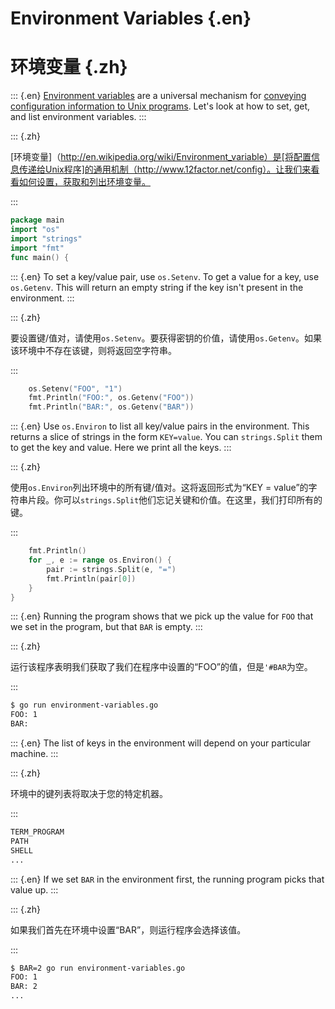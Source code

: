 
# Environment Variables {.en}


# 环境变量 {.zh}


::: {.en}
[Environment variables](http://en.wikipedia.org/wiki/Environment_variable)
are a universal mechanism for [conveying configuration
information to Unix programs](http://www.12factor.net/config).
Let's look at how to set, get, and list environment variables.
:::

::: {.zh}

[环境变量]（http://en.wikipedia.org/wiki/Environment_variable）是[将配置信息传递给Unix程序]的通用机制（http://www.12factor.net/config）。让我们来看看如何设置，获取和列出环境变量。

:::


```go
package main
import "os"
import "strings"
import "fmt"
func main() {
```


::: {.en}
To set a key/value pair, use `os.Setenv`. To get a
value for a key, use `os.Getenv`. This will return
an empty string if the key isn't present in the
environment.
:::

::: {.zh}

要设置键/值对，请使用`os.Setenv`。要获得密钥的价值，请使用`os.Getenv`。如果该环境中不存在该键，则将返回空字符串。

:::


```go
	os.Setenv("FOO", "1")
	fmt.Println("FOO:", os.Getenv("FOO"))
	fmt.Println("BAR:", os.Getenv("BAR"))
```


::: {.en}
Use `os.Environ` to list all key/value pairs in the
environment. This returns a slice of strings in the
form `KEY=value`. You can `strings.Split` them to
get the key and value. Here we print all the keys.
:::

::: {.zh}

使用`os.Environ`列出环境中的所有键/值对。这将返回形式为“KEY = value”的字符串片段。你可以`strings.Split`他们忘记关键和价值。在这里，我们打印所有的键。

:::


```go
	fmt.Println()
	for _, e := range os.Environ() {
		pair := strings.Split(e, "=")
		fmt.Println(pair[0])
	}
}
```


::: {.en}
Running the program shows that we pick up the value
for `FOO` that we set in the program, but that
`BAR` is empty.
:::

::: {.zh}

运行该程序表明我们获取了我们在程序中设置的“FOO”的值，但是`'#BAR`为空。

:::


```bash
$ go run environment-variables.go
FOO: 1
BAR: 
```


::: {.en}
The list of keys in the environment will depend on your
particular machine.
:::

::: {.zh}

环境中的键列表将取决于您的特定机器。

:::


```bash
TERM_PROGRAM
PATH
SHELL
...
```


::: {.en}
If we set `BAR` in the environment first, the running
program picks that value up.
:::

::: {.zh}

如果我们首先在环境中设置“BAR”，则运行程序会选择该值。

:::


```bash
$ BAR=2 go run environment-variables.go
FOO: 1
BAR: 2
...
```


